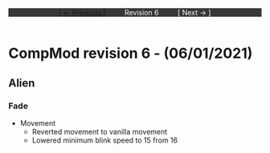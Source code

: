 <div style="width:100%;background-color:#373737;color:#FFFFFF;text-align:center">
<div style="display:inline-block;float:left;padding-left:20%">
<a href="revision5">
[ <- Previous ]
</a>
</div>
<div style="display:inline-block;">
Revision 6
</div>
<div style="display:inline-block;float:right;padding-right:20%">
[ Next -> ]
</div>
</div>

<br />

# CompMod revision 6 - (06/01/2021)
## Alien

### Fade
* Movement
  * Reverted movement to vanilla movement
  * Lowered minimum blink speed to 15 from 16

<br/>

